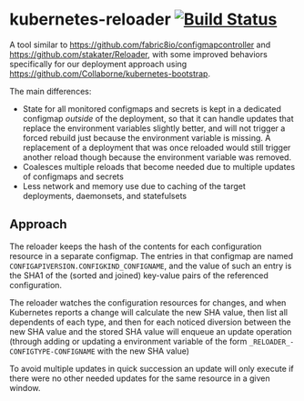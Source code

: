 # kubernetes-reloader [![Build Status](https://travis-ci.com/Collaborne/kubernetes-reloader.svg?branch=master)](https://travis-ci.com/Collaborne/kubernetes-reloader)

A tool similar to <https://github.com/fabric8io/configmapcontroller> and <https://github.com/stakater/Reloader>, with some improved behaviors specifically for our deployment approach using <https://github.com/Collaborne/kubernetes-bootstrap>.

The main differences:

* State for all monitored configmaps and secrets is kept in a dedicated configmap _outside_ of the deployment, so that it can handle updates that replace the environment variables slightly better, and will not trigger a forced rebuild just because the environment variable is missing. A replacement of a deployment that was once reloaded would still trigger another reload though because the environment variable was removed.
* Coalesces multiple reloads that become needed due to multiple updates of configmaps and secrets
* Less network and memory use due to caching of the target deployments, daemonsets, and statefulsets

## Approach

The reloader keeps the hash of the contents for each configuration resource in a separate configmap. The entries in that configmap are named `CONFIGAPIVERSION.CONFIGKIND_CONFIGNAME`, and the value of such an entry is the SHA1 of the (sorted and joined) key-value pairs of the referenced configuration.

The reloader watches the configuration resources for changes, and when Kubernetes reports a change will calculate the new SHA value, then list all dependents of each type, and then for each noticed diversion between the new SHA value and the stored SHA value will enqueue an update operation (through adding or updating a environment variable of the form `_RELOADER_-CONFIGTYPE-CONFIGNAME` with the new SHA value)

To avoid multiple updates in quick succession an update will only execute if there were no other needed updates for the same resource in a given window.
